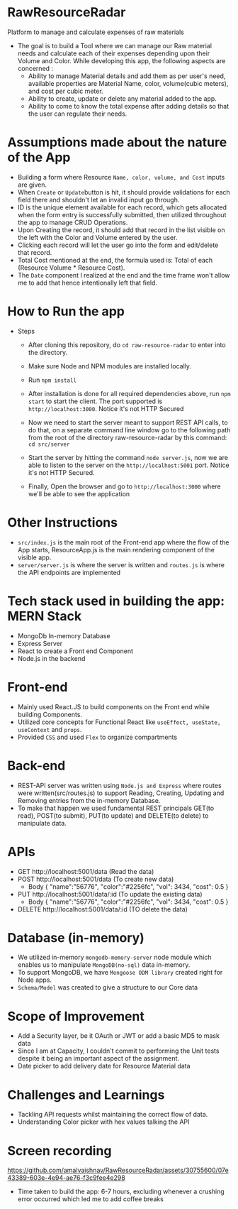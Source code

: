 # RawResourceRadar
Platform to manage and calculate expenses of raw materials

* The goal is to build a Tool where we can manage our Raw material needs and calculate each of their expenses depending upon their Volume and Color. While developing this app, the following aspects are concerned : 
  * Ability to manage Material details and add them as per user's need, available properties are Material Name, color, volume(cubic meters), and cost per cubic meter.
  * Ability to create, update or delete any material added to the app.
  * Ability to come to know the total expense after adding details so that the user can regulate their needs.

# Assumptions made about the nature of the App
* Building a form where Resource `Name, color, volume, and Cost` inputs are given. 
* When `Create` or `Update`button is hit, it should provide validations for each field there and shouldn't let an invalid input go through.
* ID is the unique element available for each record, which gets allocated when the form entry is successfully submitted, then utilized throughout the app to manage CRUD Operations.
* Upon Creating the record, it should add that record in the list visible on the left with the Color and Volume entered by the user.
* Clicking each record will let the user go into the form and edit/delete that record.
* Total Cost mentioned at the end, the formula used is: Total of each (Resource Volume * Resource Cost). 
* The `Date` component I realized at the end and the time frame won't allow me to add that hence intentionally left that field.

# How to Run the app

* Steps
    * After cloning this repository, do `cd raw-resource-radar` to enter into the directory.
    * Make sure Node and NPM modules are installed locally.
    * Run `npm install`
    * After installation is done for all required dependencies above, run `npm start` to start the client. The port supported is `http://localhost:3000`. Notice it's not HTTP Secured
 
    * Now we need to start the server meant to support REST API calls, to do that, on a separate command line window go to the following path from the root of the directory raw-resource-radar by this command: `cd src/server`
    * Start the server by hitting the command `node server.js`, now we are able to listen to the server on the `http://localhost:5001` port.  Notice it's not HTTP Secured.
    * Finally, Open the browser and go to `http://localhost:3000` where we'll be able to see the application

# Other Instructions
* `src/index.js` is the main root of the Front-end app where the flow of the App starts, ResourceApp.js is the main rendering component of the visible app.
* `server/server.js` is where the server is written and `routes.js` is where the API endpoints are implemented


# Tech stack used in building the app: MERN Stack
 * MongoDb In-memory Database
 * Express Server
 * React to create a Front end Component
 * Node.js in the backend 

# Front-end
* Mainly used React.JS to build components on the Front end while building Components.
* Utilized core concepts for Functional React like `useEffect, useState, useContext` and `props`.
* Provided `CSS` and used `Flex` to organize compartments

# Back-end
* REST-API server was written using `Node.js and Express` where routes were written(src/routes.js) to support Reading, Creating, Updating and Removing entries from the in-memory Database.
* To make that happen we used fundamental REST principals GET(to read), POST(to submit), PUT(to update) and DELETE(to delete) to manipulate data.

# APIs
* GET http://localhost:5001/data (Read the data)
* POST http://localhost:5001/data (To create new data)
  * Body {
    "name":"56776",
    "color":"#2256fc",
    "vol": 3434,
    "cost": 0.5
    }
 * PUT http://localhost:5001/data/:id (To update the existing data)
    * Body {
       "name":"56776",
       "color":"#2256fc",
       "vol": 3434,
       "cost": 0.5
       }
 * DELETE http://localhost:5001/data/:id (TO delete the data)

# Database (in-memory)
* We utilized in-memory `mongodb-memory-server` node module which enables us to manipulate `MongoDB(no-sql)` data in-memory.
* To support MongoDB, we have `Mongoose ODM library` created right for Node apps.
* `Schema/Model` was created to give a structure to our Core data

# Scope of Improvement
* Add a Security layer, be it OAuth or JWT or add a basic MD5 to mask data
* Since I am at Capacity, I couldn't commit to performing the Unit tests despite it being an important aspect of the assignment.
* Date picker to add delivery date for Resource Material data

# Challenges and Learnings
* Tackling API requests whilst maintaining the correct flow of data.
* Understanding Color picker with hex values talking the API

# Screen recording
https://github.com/amalvaishnav/RawResourceRadar/assets/30755600/07e43389-603e-4e94-ae76-f3c9fee4e298



* Time taken to build the app: 6-7 hours, excluding whenever a crushing error occurred which led me to add coffee breaks

  
  
